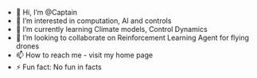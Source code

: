 - 👋 Hi, I’m @Captain
- 👀 I’m interested in computation, AI and controls
- 🌱 I’m currently learning Climate models, Control Dynamics
- 💞️ I’m looking to collaborate on Reinforcement Learning Agent for flying drones
- 📫 How to reach me - visit my home page
- ⚡ Fun fact: No fun in facts

<!---
Captain-research/Captain-research is a ✨ special ✨ repository because its `README.md` (this file) appears on your GitHub profile.
You can click the Preview link to take a look at your changes.
--->
